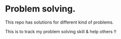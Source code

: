 # Problem solving.

This repo has solutions for different kind of problems.


This is to track my problem solving skill & help others !!

